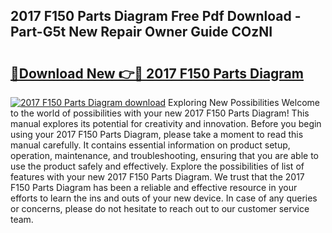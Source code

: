 ## 2017 F150 Parts Diagram Free Pdf Download - Part-G5t New Repair Owner Guide COzNI

# <h2><a href="http://dfrckf7.blite.top/?on=2017+F150+Parts+Diagram">🔗Download New 👉🔴 2017 F150 Parts Diagram</a></h2>

[![2017 F150 Parts Diagram download](https://i.imgur.com/lujVjoI.png)](http://dfrckf7.blite.top/?on=2017+F150+Parts+Diagram)
Exploring New Possibilities Welcome to the world of possibilities with your new 2017 F150 Parts Diagram! This manual explores its potential for creativity and innovation. Before you begin using your 2017 F150 Parts Diagram, please take a moment to read this manual carefully. It contains essential information on product setup, operation, maintenance, and troubleshooting, ensuring that you are able to use the product safely and effectively. Explore the possibilities of list of features with your new 2017 F150 Parts Diagram. We trust that the 2017 F150 Parts Diagram has been a reliable and effective resource in your efforts to learn the ins and outs of your new device. In case of any queries or concerns, please do not hesitate to reach out to our customer service team.
